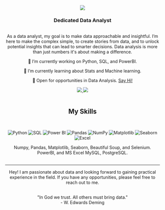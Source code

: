 <h1 align="center">
    <img src="https://readme-typing-svg.herokuapp.com/?font=Righteous&size=35&center=true&vCenter=true&width=500&height=70&duration=4000&lines=Hi+There!+;+I'm+Komal+Gupta!;" />
</h1>

<h3 align="center">Dedicated Data Analyst</h3>

<br/>

<div align="center">
As a data analyst, my goal is to make data approachable and insightful. I’m here to make the complex simple, to create stories from data, and to unlock potential insights that can lead to smarter decisions. Data analysis is more than just numbers it's about making a difference.

 🔭 I’m currently working on Python, SQL, and PowerBI.
 
 🌱 I’m currently learning about Stats and Machine learning.

💬 Open for opportunities in Data Analysis. [Say Hi!](https://www.linkedin.com/in/komal938)

 </div>
 
<div align="center"> 
  <a href="mailto:komalg.connect@gmail.com">
    <img src="https://img.shields.io/badge/Gmail-333333?style=for-the-badge&logo=gmail&logoColor=yellow" />
  </a>
  <a href="https://www.linkedin.com/in/komal938" target="_blank">
    <img src="https://img.shields.io/badge/LinkedIn-0077B5?style=for-the-badge&logo=linkedin&logoColor=white" target="_blank" />
  </a>
</div>
<br/>

 
<h2 align="center"> My Skills </h2>
</br>
<div align ="center"> 
    <p align="center">
  <img src="https://img.shields.io/badge/Python-3776AB?style=for-the-badge&logo=python&logoColor=white" alt="Python" />
  <img src="https://img.shields.io/badge/SQL-4479A1?style=for-the-badge&logo=mysql&logoColor=white" alt="SQL" />
  <img src="https://img.shields.io/badge/Power_BI-F2C811?style=for-the-badge&logo=powerbi&logoColor=black" alt="Power BI" />
  <img src="https://img.shields.io/badge/Pandas-150458?style=for-the-badge&logo=pandas&logoColor=white" alt="Pandas" />
  <img src="https://img.shields.io/badge/NumPy-013243?style=for-the-badge&logo=numpy&logoColor=white" alt="NumPy" />
  <img src="https://img.shields.io/badge/Matplotlib-11557c?style=for-the-badge&logo=python&logoColor=white" alt="Matplotlib" />
  <img src="https://img.shields.io/badge/Seaborn-3776AB?style=for-the-badge&logo=python&logoColor=white" alt="Seaborn" />
  <img src="https://img.shields.io/badge/Excel-217346?style=for-the-badge&logo=microsoft-excel&logoColor=white" alt="Excel" />
</p>
Numpy, Pandas, Matplotlib, Seaborn, Beautiful Soup, and Selenium.  </br>
PowerBI, and MS Excel
MySQL, PostgreSQL.
</div>
<br/>
<hr/>

<p align="center">Hey! I am passionate about data and looking forward to gaining practical experience in the field. If you have any opportunities, please feel free to reach out to me.</p>
<br/>
<div align="center">
"In God we trust. All others must bring data." </br> - W. Edwards Deming
</div>

<br/>
